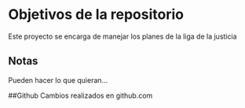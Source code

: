 # Objetivos de la repositorio

Este proyecto se encarga de manejar los planes de la liga de la justicia


## Notas
Pueden hacer lo que quieran...

##Github 
Cambios realizados en github.com
